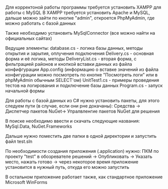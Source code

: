 Для корректоной работы программы требуется установить XAMPP для работы с MySQL
В XAMPP требуется установить Apache и MySQL, дальше можно зайти по кнопке "admin", откроется PhpMyAdmin, где можно работать с базой данных 

Также необходимо установить MySqlConnector (все можно найти на официальных сайтах)

Ведущие элементы: 
database.cs - логика базы данных, методы открытия и зарытия, оплучения подключения
Delivery.cs - основная форма и её логика, методы
DeliveryList.cs - вторая форма, с фильтрацией районов и кнопкой вставки данных из файла конфифгурации App.config (информацию о вставке значений из файла конфигурации можно посмотреть по кнопке "Посмотреть логи" или в phpMyAdmin обычным SELECT'ом)
UnitTest1.cs - примеры проведения тестов на логирования и подключение базы данных
Program.cs - запуск начальной формы

Для работы с базой данных из C# нужно установить пакеты, для этого следуем пути (в случае, если они рне докачаны):
Средства -> Диспетчер пакетов NuGet-> Упралвленгие пакетов NuGet для решения

В поиске необходимо ввести и скачать следующие названия:
MySql.Data, NuGet.Frameworks

Дальше нужно поместить две папки в одной директории и запустить файл test.sln

По необходимости создания приложения (.application) нужно:
ПКМ по проекту "test" в обозревателе решений -> Опубликовать -> Указать место, нажать готово -> через некоторое время приложение установится в нужный путь, откуда его можно запустить

В остальном приложение работает также, как стандартное приложение Microsoft WinForms
